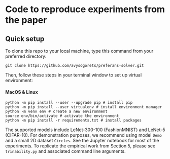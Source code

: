 # Code to reproduce experiments from the paper
## Quick setup
To clone this repo to your local machine, type this command from your preferred directory:
```
git clone https://github.com/avysogorets/preferans-solver.git
```
Then, follow these steps in your terminal window to set up virtual environment:
#### MacOS & Linux
```
python -m pip install --user --upgrade pip # install pip
python -m pip install --user virtualenv # install environment manager
python -m venv env # create a new environment
source env/bin/activate # activate the environment
python -m pip install -r requirements.txt # install packages
```
The supported models include LeNet-300-100 (FashionMNIST) and LeNet-5 (CIFAR-10). For demonstration
purposes, we recommend using model ```Demo``` and a small 2D dataset ```Circles```. See the Jupyter notebook for
most of the experiments. To replicate the empirical work from Section 5, please see ```trinability.py``` and
associated command line arguments.
